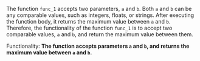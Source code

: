 The function `func_1` accepts two parameters, `a` and `b`. Both `a` and `b` can be any comparable values, such as integers, floats, or strings. After executing the function body, it returns the maximum value between `a` and `b`. Therefore, the functionality of the function `func_1` is to accept two comparable values, `a` and `b`, and return the maximum value between them. 

Functionality: **The function accepts parameters `a` and `b`, and returns the maximum value between `a` and `b`.**